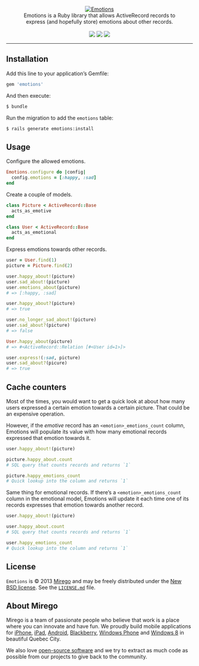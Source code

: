 <p align="center">
  <a href="https://github.com/mirego/emotions">
    <img src="http://i.imgur.com/9fhaEY4.png" alt="Emotions" />
  </a>
  <br />
  Emotions is a Ruby library that allows ActiveRecord records to<br /> express (and hopefully store) emotions about other records.
  <br /><br />
  <a href="https://rubygems.org/gems/emotions"><img src="https://badge.fury.io/rb/emotions.png" /></a>
  <a href="https://codeclimate.com/github/mirego/emotions"><img src="https://codeclimate.com/github/mirego/emotions.png" /></a>
  <a href="https://travis-ci.org/mirego/emotions"><img src="https://travis-ci.org/mirego/emotions.png?branch=master" /></a>
</p>

---

## Installation

Add this line to your application’s Gemfile:

```ruby
gem 'emotions'
```

And then execute:

```bash
$ bundle
```

Run the migration to add the `emotions` table:

```bash
$ rails generate emotions:install
```

## Usage

Configure the allowed emotions.

```ruby
Emotions.configure do |config|
  config.emotions = [:happy, :sad]
end
```

Create a couple of models.

```ruby
class Picture < ActiveRecord::Base
  acts_as_emotive
end

class User < ActiveRecord::Base
  acts_as_emotional
end
```

Express emotions towards other records.

```ruby
user = User.find(1)
picture = Picture.find(2)

user.happy_about!(picture)
user.sad_about!(picture)
user.emotions_about(picture)
# => [:happy, :sad]

user.happy_about?(picture)
# => true

user.no_longer_sad_about!(picture)
user.sad_about?(picture)
# => false

User.happy_about(picture)
# => #<ActiveRecord::Relation [#<User id=1>]>

user.express!(:sad, picture)
user.sad_about?(picure)
# => true
```

## Cache counters

Most of the times, you would want to get a quick look at about how many users expressed a certain emotion towards a certain picture. That could be an expensive operation.

However, if the *emotive* record has an `<emotion>_emotions_count` column, Emotions will populate its value with how many emotional records expressed that emotion towards it.

```ruby
user.happy_about!(picture)

picture.happy_about.count
# SQL query that counts records and returns `1`

picture.happy_emotions_count
# Quick lookup into the column and returns `1`
```

Same thing for emotional records. If there’s a `<emotion>_emotions_count` column in the emotional model, Emotions will update it each time one of its records expresses that emotion towards another record.

```ruby
user.happy_about!(picture)

user.happy_about.count
# SQL query that counts records and returns `1`

user.happy_emotions_count
# Quick lookup into the column and returns `1`
```

## License

`Emotions` is © 2013 [Mirego](http://www.mirego.com) and may be freely distributed under the [New BSD license](http://opensource.org/licenses/BSD-3-Clause).  See the [`LICENSE.md`](https://github.com/mirego/emotions/blob/master/LICENSE.md) file.

## About Mirego

Mirego is a team of passionate people who believe that work is a place where you can innovate and have fun. We proudly build mobile applications for [iPhone](http://mirego.com/en/iphone-app-development/ "iPhone application development"), [iPad](http://mirego.com/en/ipad-app-development/ "iPad application development"), [Android](http://mirego.com/en/android-app-development/ "Android application development"), [Blackberry](http://mirego.com/en/blackberry-app-development/ "Blackberry application development"), [Windows Phone](http://mirego.com/en/windows-phone-app-development/ "Windows Phone application development") and [Windows 8](http://mirego.com/en/windows-8-app-development/ "Windows 8 application development") in beautiful Quebec City.

We also love [open-source software](http://open.mirego.com/) and we try to extract as much code as possible from our projects to give back to the community.
